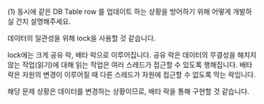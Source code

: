 
(1) 동시에 같은 DB Table row 를 업데이트 하는 상황을 방어하기 위해 어떻게 개발하실 건지 설명해주세요.

데이터의 일관성을 위해 lock을 사용할 것 같습니다.

lock에는 크게 공유 락, 배타 락으로 이루어집니다.
공유 락은 데이터의 무결성을 해치지 않는 작업(읽기)에 대해 읽는 작업은 여러 스레드가 접근할 수 있도록 행해집니다.
배타 락은 자원의 변경이 이루어질 때 다른 스레드가 자원에 접근할 수 없도록 막는 락입니다.

해당 문제 상황은 데이터를 변경하는 상황이므로, 배타 락을 통해 구현할 것 같습니다.




